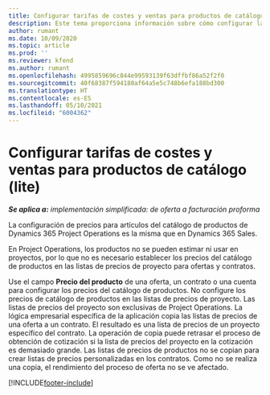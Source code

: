 ```yaml
---
title: Configurar tarifas de costes y ventas para productos de catálogo (lite)
description: Este tema proporciona información sobre cómo configurar las tasas de costes y ventas para las elementos en un catálogo de producto.
author: rumant
ms.date: 10/09/2020
ms.topic: article
ms.prod: ''
ms.reviewer: kfend
ms.author: rumant
ms.openlocfilehash: 4995859696c844e99593139f63dffbf86a52f2f0
ms.sourcegitcommit: 40f68387f594180af64a5e5c748b6efa188bd300
ms.translationtype: HT
ms.contentlocale: es-ES
ms.lasthandoff: 05/10/2021
ms.locfileid: "6004362"
---
```

# <a name="set-up-cost-and-sales-rates-for-catalog-products---lite"></a>Configurar tarifas de costes y ventas para productos de catálogo (lite)

_**Se aplica a:** implementación simplificada: de oferta a facturación proforma_


La configuración de precios para artículos del catálogo de productos de Dynamics 365 Project Operations es la misma que en Dynamics 365 Sales.

En Project Operations, los productos no se pueden estimar ni usar en proyectos, por lo que no es necesario establecer los precios del catálogo de productos en las listas de precios de proyecto para ofertas y contratos.

Use el campo **Precio del producto** de una oferta, un contrato o una cuenta para configurar los precios del catálogo de productos. No configure los precios de catálogo de productos en las listas de precios de proyecto. Las listas de precios del proyecto son exclusivas de Project Operations. La lógica empresarial específica de la aplicación copia las listas de precios de una oferta a un contrato. El resultado es una lista de precios de un proyecto específico del contrato. La operación de copia puede retrasar el proceso de obtención de cotización si la lista de precios del proyecto en la cotización es demasiado grande. Las listas de precios de productos no se copian para crear listas de precios personalizadas en los contratos. Como no se realiza una copia, el rendimiento del proceso de oferta no se ve afectado.


[!INCLUDE[footer-include](../../includes/footer-banner.md)]
